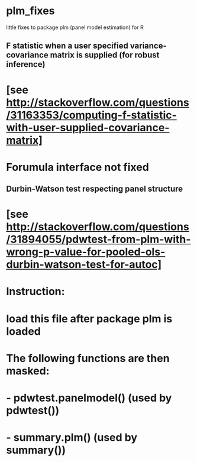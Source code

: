 # plm_fixes
little fixes to package plm (panel model estimation) for R

## F statistic when a user specified variance-covariance matrix is supplied (for robust inference)
#  [see http://stackoverflow.com/questions/31163353/computing-f-statistic-with-user-supplied-covariance-matrix]
#
#  Forumula interface not fixed

## Durbin-Watson test respecting panel structure
#  [see http://stackoverflow.com/questions/31894055/pdwtest-from-plm-with-wrong-p-value-for-pooled-ols-durbin-watson-test-for-autoc]


# Instruction:
# load this file after package plm is loaded
# The following functions are then masked:
#   - pdwtest.panelmodel() (used by pdwtest())
#   - summary.plm() (used by summary())
